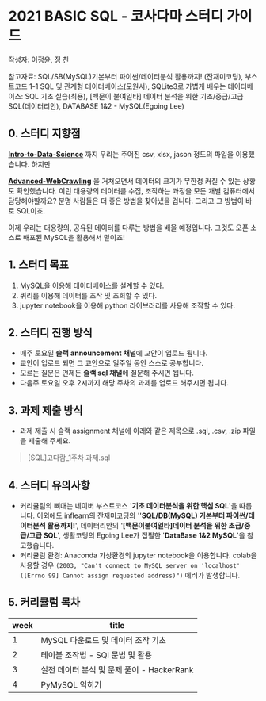 # 2021 BASIC SQL - 코사다마 스터디 가이드

작성자: 이정윤, 정 찬

참고자료: SQL/SB(MySQL)기본부터 파이썬/데이터분석 활용까지! (잔재미코딩), 부스트코드 1-1 SQL 및 관계형 데이터베이스(모원서), SQLite3로 가볍게 배우는 데이터베이스: SQL 기초 실습(최용), [백문이 불여일타] 데이터 분석을 위한 기초/중급/고급 SQL(데이터리안), DATABASE 1&2 - MySQL(Egoing Lee)



## 0. 스터디 지향점

**[Intro-to-Data-Science](https://github.com/Team-COSADAMA/2021-Curriculum/tree/main/Intro-to-Data-Science)** 까지 우리는 주어진 csv, xlsx, jason 정도의 파일을 이용했습니다. 하지만

**[Advanced-WebCrawling](https://github.com/Team-COSADAMA/2021-Curriculum/tree/main/Advanced-WebCrawling)** 을 거쳐오면서 데이터의 크기가 무한정 커질 수 있는 상황도 확인했습니다. 이런 대용량의 데이터를 수집, 조작하는 과정을 모든 개별 컴퓨터에서 담당해야할까요? 분명 사람들은 더 좋은 방법을 찾아냈을 겁니다. 그리고 그 방법이 바로 SQL이죠. 

이제 우리는 대용량의, 공유된 데이터를 다루는 방법을 배울 예정입니다. 그것도 오픈 소스로 배포된 MySQL을 활용해서 말이죠!



## 1. 스터디 목표

1. MySQL을 이용해 데이터베이스를 설계할 수 있다.
2. 쿼리를 이용해 데이터를 조작 및 조회할 수 있다.
3. jupyter notebook을 이용해 python 라이브러리를 사용해 조작할 수 있다.



## 2. 스터디 진행 방식

- 매주 토요일 **슬랙** **announcement 채널**에 교안이 업로드 됩니다.
- 교안이 업로드 되면 그 교안으로 일주일 동안 스스로 공부합니다.
- 모르는 질문은 언제든 **슬랙 sql 채널**에 질문해 주시면 됩니다.
- 다음주 토요일 오후 2시까지 해당 주차의 과제를 업로드 해주시면 됩니다.



## 3. 과제 제출 방식

- 과제 제출 시 슬랙 assignment 채널에 아래와 같은 제목으로 .sql, .csv, .zip 파일을 제출해 주세요.

>  [SQL]고다람_1주차 과제.sql





## 4. 스터디 유의사항

- 커리큘럼의 뼈대는 네이버 부스트코스 '**기초 데이터분석을 위한 핵심 SQL**'을 따릅니다. 이외에도 inflearn의 잔재미코딩의 ''**SQL/DB(MySQL) 기본부터 파이썬/데이터분석 활용까지!**', 데이터리안의 '**[백문이불여일타]데이터 분석을 위한 초급/중급/고급  SQL**', 생활코딩의 Egoing Lee가 집필한 '**DataBase 1&2 MySQL**'을 참고했습니다.
- 커리큘럼 환경: Anaconda 가상환경의 jupyter notebook을 이용합니다. colab을 사용할 경우 `(2003, "Can't connect to MySQL server on 'localhost' ([Errno 99] Cannot assign requested address)")` 에러가 발생합니다.



## 5. 커리큘럼 목차

| week | title                                      |
| ---- | ------------------------------------------ |
| 1    | MySQL 다운로드 및 데이터 조작 기초         |
| 2    | 테이블 조작법 - SQl 문법 및 활용           |
| 3    | 실전 데이터 분석 및 문제 풀이 - HackerRank |
| 4    | PyMySQL 익히기                             |

